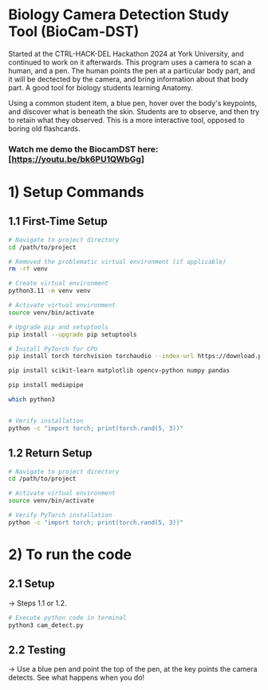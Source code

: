 #  Biology Camera Detection Study Tool (BioCam-DST)
Started at the CTRL-HACK-DEL Hackathon 2024 at York University, and continued to work on it afterwards. This program uses a camera to scan a human, and a pen. The human points the pen at a particular body part, and it will be dectected by the camera, and bring information about that body part. A good tool for biology students learning Anatomy.


Using a common student item, a blue pen, hover over the body's keypoints, and discover what is beneath the skin. Students are to observe, and then try to retain what they observed. This is a more interactive tool, opposed to boring old flashcards.

### Watch me demo the BiocamDST here: [https://youtu.be/bk6PU1QWbGg]


# 1) Setup Commands

## 1.1 First-Time Setup
```bash
# Navigate to project directory
cd /path/to/project

# Removed the problematic virtual environment (if applicable)
rm -rf venv

# Create virtual environment
python3.11 -m venv venv

# Activate virtual environment
source venv/bin/activate

# Upgrade pip and setuptools
pip install --upgrade pip setuptools

# Install PyTorch for CPU
pip install torch torchvision torchaudio --index-url https://download.pytorch.org/whl/cpu

pip install scikit-learn matplotlib opencv-python numpy pandas

pip install mediapipe

which python3


# Verify installation
python -c "import torch; print(torch.rand(5, 3))"
```

## 1.2 Return Setup
```bash
# Navigate to project directory
cd /path/to/project

# Activate virtual environment
source venv/bin/activate

# Verify PyTorch installation
python -c "import torch; print(torch.rand(5, 3))"
```

# 2) To run the code

## 2.1 Setup
-> Steps 1.1 or 1.2.
```bash
# Execute python code in terminal
python3 cam_detect.py
```
## 2.2 Testing
-> Use a blue pen and point the top of the pen, at the key points the camera detects. See what happens when you do!

